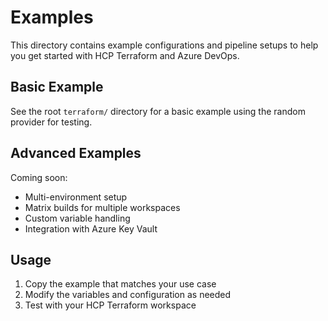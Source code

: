 # Examples

This directory contains example configurations and pipeline setups to help you get started with HCP Terraform and Azure DevOps.

## Basic Example

See the root `terraform/` directory for a basic example using the random provider for testing.

## Advanced Examples

Coming soon:
- Multi-environment setup
- Matrix builds for multiple workspaces
- Custom variable handling
- Integration with Azure Key Vault

## Usage

1. Copy the example that matches your use case
2. Modify the variables and configuration as needed
3. Test with your HCP Terraform workspace
